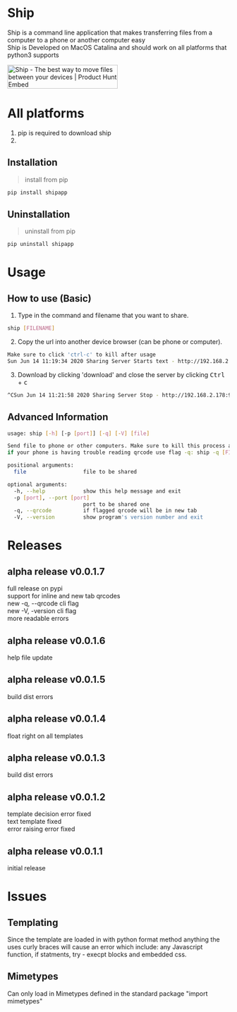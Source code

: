 # Ship
Ship is a command line application that makes transferring files from a computer to a phone or another computer easy <br>
Ship is Developed on MacOS Catalina and should work on all platforms that python3 supports

<a href="https://www.producthunt.com/posts/ship-9?utm_source=badge-featured&utm_medium=badge&utm_souce=badge-ship-9" target="_blank"><img src="https://api.producthunt.com/widgets/embed-image/v1/featured.svg?post_id=206345&theme=light" alt="Ship - The best way to move files between your devices | Product Hunt Embed" style="width: 250px; height: 54px;" width="250px" height="54px" /></a>

# All platforms
1. pip is required to download ship
2. 

## Installation
> install from pip <br>
```bash
pip install shipapp
```

## Uninstallation
> uninstall from pip <br>
```bash
pip uninstall shipapp
```

# Usage

## How to use (Basic)
1. Type in the command and filename that you want to share.
```bash 
ship [FILENAME]
```

2. Copy the url into another device browser (can be phone or computer).
```bash
Make sure to click 'ctrl-c' to kill after usage
Sun Jun 14 11:19:34 2020 Sharing Server Starts text - http://192.168.2.178:9999
```

3. Download by clicking 'download' and close the server by clicking <kbd>Ctrl</kbd> + <kbd>c</kbd>
```bash
^CSun Jun 14 11:21:58 2020 Sharing Server Stop - http://192.168.2.178:9999
```

## Advanced Information
```bash 
usage: ship [-h] [-p [port]] [-q] [-V] [file]

Send file to phone or other computers. Make sure to kill this process after completetion
if your phone is having trouble reading qrcode use flag -q: ship -q [FILENAME]

positional arguments:
  file                  file to be shared

optional arguments:
  -h, --help            show this help message and exit
  -p [port], --port [port] 
                        port to be shared one
  -q, --qrcode          if flagged qrcode will be in new tab
  -V, --version         show program's version number and exit
```

# Releases
## alpha release v0.0.1.7
full release on pypi <br>
support for inline and new tab qrcodes <br>
new -q, --qrcode cli flag <br>
new -V, -version cli flag <br>
more readable errors <br>

## alpha release v0.0.1.6
help file update <br>

## alpha release v0.0.1.5
build dist errors <br>

## alpha release v0.0.1.4
float right on all templates <br>

## alpha release v0.0.1.3
build dist errors <br>

## alpha release v0.0.1.2
template decision error fixed <br>
text template fixed <br>
error raising error fixed <br>

## alpha release v0.0.1.1
initial release

# Issues
## Templating
Since the template are loaded in with python format method anything the uses curly braces will cause an error which include: any Javascript function, if statments, try - execpt blocks and embedded css.

## Mimetypes 
Can only load in Mimetypes defined in the standard package "import mimetypes"